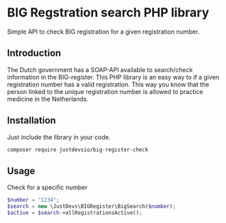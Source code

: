 # BIG Regstration search PHP library

Simple API to check BIG registration for a given registration number.

## Introduction 

The Dutch government has a SOAP-API available to search/check information in the BIG-register. 
This PHP library is an easy way to if a given registration number has a valid registration. 
This way you know that the person linked to the unique registration number is allowed to practice medicine in 
the Netherlands. 

## Installation
Just include the library in your code.
```bash
composer require justdevsio/big-register-check
```

## Usage
Check for a specific number
```php
$number = "1234";
$search = new \JustDevs\BIGRegister\BigSearch($number);
$active = $search->allRegistrationsActive();
```